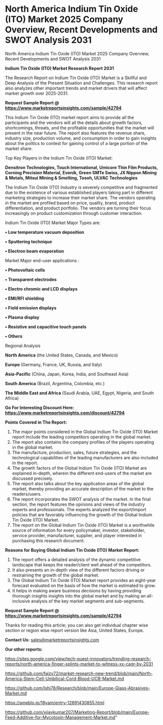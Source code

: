 # North America Indium Tin Oxide (ITO) Market 2025 Company Overview, Recent Developments and SWOT Analysis 2031
North America Indium Tin Oxide (ITO) Market 2025 Company Overview, Recent Developments and SWOT Analysis 2031

<strong>Indium Tin Oxide (ITO) Market Research Report 2031</strong>

The Research Report on Indium Tin Oxide (ITO) Market is a Skillful and Deep Analysis of the Present Situation and Challenges. This research report also analyzes other important trends and market drivers that will affect market growth over 2025-2031.

<strong>Request Sample Report @ <a href=https://www.marketreportsinsights.com/sample/42794>https://www.marketreportsinsights.com/sample/42794</a></strong>

This Indium Tin Oxide (ITO) market report aims to provide all the participants and the vendors will all the details about growth factors, shortcomings, threats, and the profitable opportunities that the market will present in the near future. The report also features the revenue share, industry size, production volume, and consumption in order to gain insights about the politics to contest for gaining control of a large portion of the market share.

Top Key Players in the Indium Tin Oxide (ITO) Market:

<strong>Densitron Technologies, Touch International, Umicore Thin Film Products, Corning Precision Material, Evonik, Green SMTe Swiss, JX Nippon Mining & Metals, Mitsui Mining & Smelting, Tosoh, ULVAC Technologies</strong>

The Indium Tin Oxide (ITO) Industry is severely competitive and fragmented due to the existence of various established players taking part in different marketing strategies to increase their market share. The vendors operating in the market are profiled based on price, quality, brand, product differentiation, and product portfolio. The vendors are turning their focus increasingly on product customization through customer interaction.

Indium Tin Oxide (ITO) Market Major Types are:

<strong>•  Low temperature vacuum deposition

•  Sputtering technique

•  Electron beam evaporation</strong>

Market Major end-user applications :

<strong>•  Photovoltaic cells

•  Transparent electrodes

•  Electro chromic and LCD displays

•  EMI/RFI shielding

•  Field emission displays

•  Plasma display

•  Resistive and capacitive touch panels

•  Others</strong>

Regional Analysis

</u><strong><b>North America</b></strong> (the United States, Canada, and Mexico)

<strong><b>Europe </b></strong>(Germany, France, UK, Russia, and Italy)

<strong><b>Asia-Pacific</b></strong> (China, Japan, Korea, India, and Southeast Asia)

<strong><b>South America</b></strong> (Brazil, Argentina, Colombia, etc.)

<strong><b>The Middle East and Africa</b></strong> (Saudi Arabia, UAE, Egypt, Nigeria, and South Africa)

<strong>Go For Interesting Discount Here: <a href=https://www.marketreportsinsights.com/discount/42794>https://www.marketreportsinsights.com/discount/42794</a></strong>

<strong>Points Covered in The Report:</strong>
<ol>
  <li>The major points considered in the Global Indium Tin Oxide (ITO) Market report include the leading competitors operating in the global market.</li>
  <li>The report also contains the company profiles of the players operating in the global market.</li>
  <li>The manufacture, production, sales, future strategies, and the technological capabilities of the leading manufacturers are also included in the report.</li>
  <li>The growth factors of the Global Indium Tin Oxide (ITO) Market are explained in-depth, wherein the different end-users of the market are discussed precisely.</li>
  <li>The report also talks about the key application areas of the global market, thereby providing an accurate description of the market to the readers/users.</li>
  <li>The report incorporates the SWOT analysis of the market. In the final section, the report features the opinions and views of the industry experts and professionals. The experts analyzed the export/import policies that are favorably influencing the growth of the Global Indium Tin Oxide (ITO) Market.</li>
  <li>The report on the Global Indium Tin Oxide (ITO) Market is a worthwhile source of information for every policymaker, investor, stakeholder, service provider, manufacturer, supplier, and player interested in purchasing this research document.</li>
</ol>
<strong>Reasons for Buying Global Indium Tin Oxide (ITO) Market Report:</strong>

<ol>
  <li>The report offers a detailed analysis of the dynamic competitive landscape that keeps the reader/client well ahead of the competitors.</li>
  <li>It also presents an in-depth view of the different factors driving or restraining the growth of the global market.</li>
  <li>The Global Indium Tin Oxide (ITO) Market report provides an eight-year forecast evaluated on the basis of how the market is estimated to grow.</li>
  <li>It helps in making aware business decisions by having providing thorough insights insights into the global market and by making an all-inclusive analysis of the key market segments and sub-segments.</li>
</ol>
<strong>Request Sample Report @ <a href=https://www.marketreportsinsights.com/sample/42794>https://www.marketreportsinsights.com/sample/42794</a></strong>


Thanks for reading this article; you can also get individual chapter wise section or region wise report version like Asia, United States, Europe.

<strong>Contact Us:</strong>
sales@marketreportsinsights.com

<strong>Our other reports:</strong>

<a href=https://sites.google.com/view/tech-quest-innovators/trending-research-reports/north-america-finger-splints-market-to-witness-xx-cagr-by-2031>https://sites.google.com/view/tech-quest-innovators/trending-research-reports/north-america-finger-splints-market-to-witness-xx-cagr-by-2031</a>

<a href=https://github.com/faizy72/market-research-new-trend/blob/main/North-America-Stem-Cell-Umbilical-Cord-Blood-UCB-Market.md>https://github.com/faizy72/market-research-new-trend/blob/main/North-America-Stem-Cell-Umbilical-Cord-Blood-UCB-Market.md</a>

<a href=https://github.com/Ishi78/Research/blob/main/Europe-Glass-Abrasives-Market.md>https://github.com/Ishi78/Research/blob/main/Europe-Glass-Abrasives-Market.md</a>

<a href=https://ameblo.jp/18yam/entry-12891430855.html>https://ameblo.jp/18yam/entry-12891430855.html</a>

<a href=https://github.com/vijaykumar207/Marketing-Report/blob/main/Europe-Feed-Additive-for-Mycotoxin-Management-Market.md>https://github.com/vijaykumar207/Marketing-Report/blob/main/Europe-Feed-Additive-for-Mycotoxin-Management-Market.md</a>"
